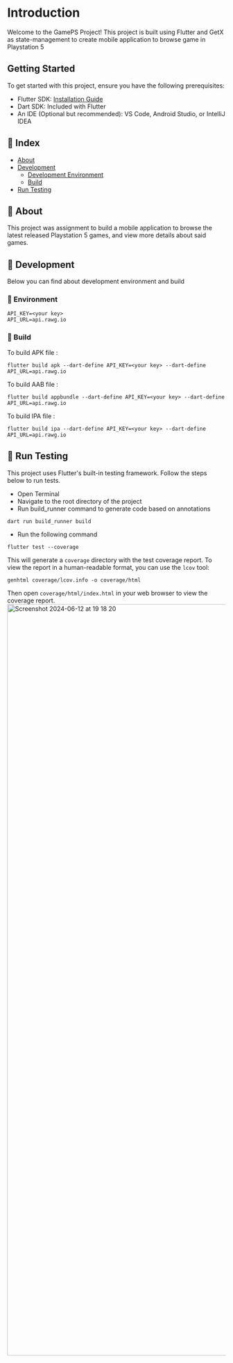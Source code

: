 # Introduction
Welcome to the GamePS Project! This project is built using Flutter and GetX as state-management to create mobile application to browse game in Playstation 5

## Getting Started
To get started with this project, ensure you have the following prerequisites:
- Flutter SDK: [Installation Guide](https://flutter.dev/docs/get-started/install)
- Dart SDK: Included with Flutter
- An IDE (Optional but recommended): VS Code, Android Studio, or IntelliJ IDEA

## :ledger: Index

- [About](#beginner-about)
- [Development](#wrench-development)
  - [Development Environment](#nut_and_bolt-environment)
  - [Build](#hammer-build)
- [Run Testing](#mag_right-run-testing)

## :beginner: About

This project  was assignment to build a mobile application to browse the latest released Playstation 5 games, and view more details about said games.

## :wrench: Development

Below you can find about development environment and build

### :nut_and_bolt: Environment

```  
API_KEY=<your key>
API_URL=api.rawg.io  
```  

### :hammer: Build

To build APK file :

```  
flutter build apk --dart-define API_KEY=<your key> --dart-define API_URL=api.rawg.io 
```  

To build AAB file :

```   
flutter build appbundle --dart-define API_KEY=<your key> --dart-define API_URL=api.rawg.io  
```  

To build IPA file :

```  
flutter build ipa --dart-define API_KEY=<your key> --dart-define API_URL=api.rawg.io
```    

## :mag_right: Run Testing

This project uses Flutter's built-in testing framework. Follow the steps below to run tests.

- Open Terminal
- Navigate to the root directory of the project
- Run build_runner command to generate code based on annotations
```
dart run build_runner build
```  
- Run the following command
```
flutter test --coverage
```  
This will generate a `coverage` directory with the test coverage report. To view the report in a human-readable format, you can use the `lcov` tool:
```
genhtml coverage/lcov.info -o coverage/html
``` 
Then open `coverage/html/index.html` in your web browser to view the coverage report.
<img width="1728" alt="Screenshot 2024-06-12 at 19 18 20" src="https://github.com/rafeyosa/gameps/assets/67069286/e6fdc316-7349-4a40-9454-57c6285f8c18">


